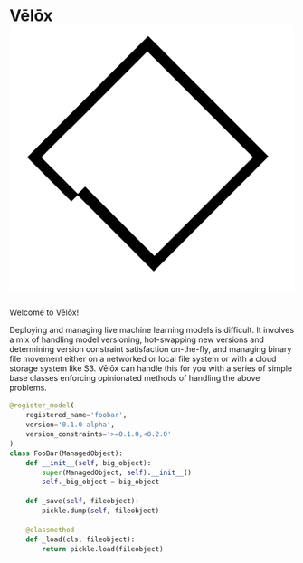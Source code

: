 # Vēlōx ![logo](img/logo.png)


Welcome to Vēlōx! 

Deploying and managing live machine learning models is difficult. It involves a mix of handling model versioning, hot-swapping new versions and determining version constraint satisfaction on-the-fly, and managing binary file movement either on a networked or local file system or with a cloud storage system like S3. Vēlōx can handle this for you with a series of simple base classes enforcing opinionated methods of handling the above problems. 


```python
@register_model(
    registered_name='foobar', 
    version='0.1.0-alpha',
    version_constraints='>=0.1.0,<0.2.0'
)
class FooBar(ManagedObject):
    def __init__(self, big_object):
        super(ManagedObject, self).__init__()
        self._big_object = big_object
    
    def _save(self, fileobject):
        pickle.dump(self, fileobject)

    @classmethod
    def _load(cls, fileobject):
        return pickle.load(fileobject)
```


